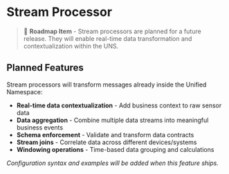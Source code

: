 # Stream Processor

> 🚧 **Roadmap Item** - Stream processors are planned for a future release. They will enable real-time data transformation and contextualization within the UNS.

## Planned Features

Stream processors will transform messages already inside the Unified Namespace:

- **Real-time data contextualization** - Add business context to raw sensor data
- **Data aggregation** - Combine multiple data streams into meaningful business events  
- **Schema enforcement** - Validate and transform data contracts
- **Stream joins** - Correlate data across different devices/systems
- **Windowing operations** - Time-based data grouping and calculations

*Configuration syntax and examples will be added when this feature ships.*

